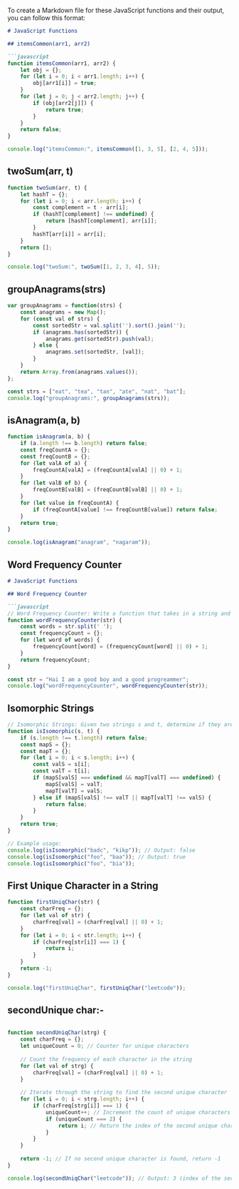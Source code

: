 To create a Markdown file for these JavaScript functions and their output, you can follow this format:

```markdown
# JavaScript Functions

## itemsCommon(arr1, arr2)

```javascript
function itemsCommon(arr1, arr2) {
    let obj = {};
    for (let i = 0; i < arr1.length; i++) {
        obj[arr1[i]] = true;
    }
    for (let j = 0; j < arr2.length; j++) {
        if (obj[arr2[j]]) {
            return true;
        }
    }
    return false;
}

console.log("itemsCommon:", itemsCommon([1, 3, 5], [2, 4, 5]));
```

## twoSum(arr, t)

```javascript
function twoSum(arr, t) {
    let hashT = {};
    for (let i = 0; i < arr.length; i++) {
        const complement = t - arr[i];
        if (hashT[complement] !== undefined) {
            return [hashT[complement], arr[i]];
        }
        hashT[arr[i]] = arr[i];
    }
    return [];
}

console.log("twoSum:", twoSum([1, 2, 3, 4], 5));
```

## groupAnagrams(strs)

```javascript
var groupAnagrams = function(strs) {
    const anagrams = new Map();
    for (const val of strs) {
        const sortedStr = val.split('').sort().join('');
        if (anagrams.has(sortedStr)) {
            anagrams.get(sortedStr).push(val);
        } else {
            anagrams.set(sortedStr, [val]);
        }
    }
    return Array.from(anagrams.values());
};

const strs = ["eat", "tea", "tan", "ate", "nat", "bat"];
console.log("groupAnagrams:", groupAnagrams(strs));
```

## isAnagram(a, b)

```javascript
function isAnagram(a, b) {
    if (a.length !== b.length) return false;
    const freqCountA = {};
    const freqCountB = {};
    for (let valA of a) {
        freqCountA[valA] = (freqCountA[valA] || 0) + 1;
    }
    for (let valB of b) {
        freqCountB[valB] = (freqCountB[valB] || 0) + 1;
    }
    for (let value in freqCountA) {
        if (freqCountA[value] !== freqCountB[value]) return false;
    }
    return true;
}

console.log(isAnagram("anagram", "nagaram"));
```



## Word Frequency Counter

```markdown
# JavaScript Functions

## Word Frequency Counter

```javascript
// Word Frequency Counter: Write a function that takes in a string and returns a hash table where the keys are unique words in the string and the values are the frequencies of those words.
function wordFrequencyCounter(str) {
    const words = str.split(' ');
    const frequencyCount = {};
    for (let word of words) {
        frequencyCount[word] = (frequencyCount[word] || 0) + 1;
    }
    return frequencyCount;
}

const str = "Hai I am a good boy and a good progreammer";
console.log("wordFrequencyCounter", wordFrequencyCounter(str));
```

## Isomorphic Strings

```javascript
// Isomorphic Strings: Given two strings s and t, determine if they are isomorphic. Two strings are isomorphic if the characters in s can be replaced to get t. All occurrences of a character must be replaced with another character while preserving the order of characters. No two characters may map to the same character, but a character may map to itself.
function isIsomorphic(s, t) {
    if (s.length !== t.length) return false;
    const mapS = {};
    const mapT = {};
    for (let i = 0; i < s.length; i++) {
        const valS = s[i];
        const valT = t[i];
        if (mapS[valS] === undefined && mapT[valT] === undefined) {
            mapS[valS] = valT;
            mapT[valT] = valS;
        } else if (mapS[valS] !== valT || mapT[valT] !== valS) {
            return false;
        }
    }
    return true;
}

// Example usage:
console.log(isIsomorphic("badc", "kikp")); // Output: false
console.log(isIsomorphic("foo", "baa")); // Output: true
console.log(isIsomorphic("foo", "bia"));
```

## First Unique Character in a String

```javascript
function firstUniqChar(str) {
    const charFreq = {};
    for (let val of str) {
        charFreq[val] = (charFreq[val] || 0) + 1;
    }
    for (let i = 0; i < str.length; i++) {
        if (charFreq[str[i]] === 1) {
            return i;
        }
    }
    return -1;
}

console.log("firstUniqChar", firstUniqChar("leetcode"));
```
## secondUnique char:-

```javascript

function secondUniqChar(strg) {
    const charFreq = {};
    let uniqueCount = 0; // Counter for unique characters
    
    // Count the frequency of each character in the string
    for (let val of strg) {
        charFreq[val] = (charFreq[val] || 0) + 1;
    }
    
    // Iterate through the string to find the second unique character
    for (let i = 0; i < strg.length; i++) {
        if (charFreq[strg[i]] === 1) {
            uniqueCount++; // Increment the count of unique characters
            if (uniqueCount === 2) {
                return i; // Return the index of the second unique character
            }
        }
    }
    
    return -1; // If no second unique character is found, return -1
}

console.log(secondUniqChar("leetcode")); // Output: 3 (index of the second unique character 't')
```

